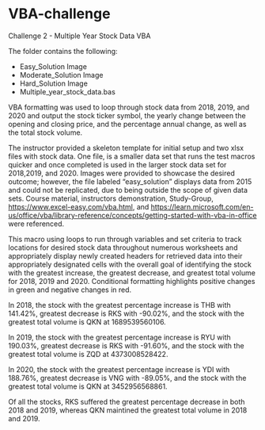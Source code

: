 # VBA-challenge
Challenge 2 - Multiple Year Stock Data VBA

The folder contains the following:
 * Easy_Solution Image 
 * Moderate_Solution Image
 * Hard_Solution Image
 * Multiple_year_stock_data.bas

VBA formatting was used to loop through stock data from 2018, 2019, and 2020 and output the stock ticker symbol, the yearly change between the opening and closing price, and the percentage annual change, as well as the total stock volume.

The instructor provided a skeleton template for initial setup and two xlsx files with stock data. One file, is a smaller data set that runs the test macros quicker and once completed is used in the larger stock data set for 2018,2019, and 2020.  Images were provided to showcase the desired outcome; however, the file labeled “easy_solution” displays data from 2015 and could not be replicated, due to being outside the scope of given data sets.  Course material, instructors demonstration, Study-Group, https://www.excel-easy.com/vba.html, and  https://learn.microsoft.com/en-us/office/vba/library-reference/concepts/getting-started-with-vba-in-office were referenced. 

This macro using loops to run through variables and set criteria to track locations for desired stock data throughout numerous worksheets and appropriately display newly created headers for retrieved data into their appropriately designated cells with the overall goal of identifying the stock with the greatest increase, the greatest decrease, and greatest total volume for 2018, 2019 and 2020.  Conditional formatting highlights positive changes in green and negative changes in red.

In 2018, the stock with the greatest percentage increase is THB with 141.42%, greatest decrease is RKS with -90.02%, and the stock with the greatest total volume is QKN at 1689539560106.

In 2019, the stock with the greatest percentage increase is RYU with 190.03%, greatest decrease is RKS with -91.60%, and the stock with the greatest total volume is ZQD at 4373008528422.

In 2020, the stock with the greatest percentage increase is YDI with 188.76%, greatest decrease is VNG with -89.05%, and the stock with the greatest total volume is QKN at 3452956568861.

Of all the stocks, RKS suffered the greatest percentage decrease in both 2018 and 2019, whereas QKN maintined the greatest total volume in 2018 and 2019.
